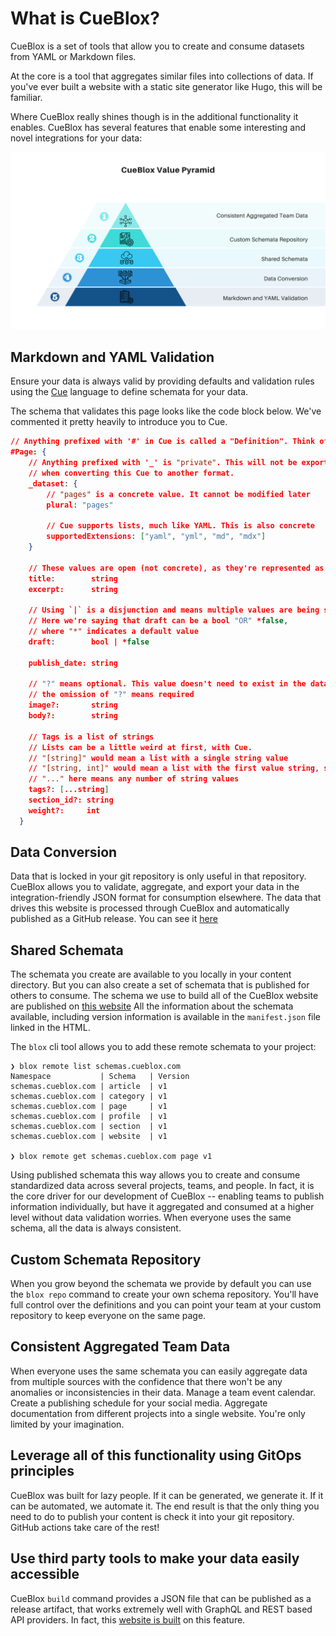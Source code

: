 
# What is CueBlox?

CueBlox is a set of tools that allow you to create and consume datasets from YAML or Markdown files.

At the core is a tool that aggregates similar files into collections of data. If you've ever built a website with a static site generator like Hugo, this will be familiar.

Where CueBlox really shines though is in the additional functionality it enables. CueBlox has several features that enable some interesting and novel integrations for your data:

![CueBlox Value Pyramid](img/pyramid.png "CueBlox Value Pyramid")


## Markdown and YAML Validation

Ensure your data is always valid by providing defaults and validation rules using the [Cue](https://cuelang.org) language to define schemata for your data.

The schema that validates this page looks like the code block below. We've commented it pretty heavily to introduce you to Cue.

```json
// Anything prefixed with '#' in Cue is called a "Definition". Think of it like a struct.
#Page: {
    // Anything prefixed with '_' is "private". This will not be exported
    // when converting this Cue to another format.
  	_dataset: {
        // "pages" is a concrete value. It cannot be modified later
  		plural: "pages"

        // Cue supports lists, much like YAML. This is also concrete
  		supportedExtensions: ["yaml", "yml", "md", "mdx"]
  	}

    // These values are open (not concrete), as they're represented as types
  	title:        string
  	excerpt:      string

    // Using `|` is a disjunction and means multiple values are being supported.
    // Here we're saying that draft can be a bool "OR" *false,
    // where "*" indicates a default value
  	draft:        bool | *false

  	publish_date: string

    // "?" means optional. This value doesn't need to exist in the data
    // the omission of "?" means required
  	image?:       string
  	body?:        string

    // Tags is a list of strings
    // Lists can be a little weird at first, with Cue.
    // "[string]" would mean a list with a single string value
    // "[string, int]" would mean a list with the first value string, second value int
    // "..." here means any number of string values
  	tags?: [...string]
  	section_id?: string
  	weight?:     int
  }
```

## Data Conversion

Data that is locked in your git repository is only useful in that repository. CueBlox allows you to validate, aggregate, and export your data in the integration-friendly JSON format for consumption elsewhere. The data that drives this website is processed through CueBlox and automatically published as a GitHub release. You can see it [here](https://github.com/cueblox/blox/releases/tag/blox)


## Shared Schemata

The schemata you create are available to you locally in your content directory. But you can also create a set of schemata that is published for others to consume. The schema we use to build all of the CueBlox website are published on [this website](https://schemas.cueblox.com/) All the information about the schemata available, including version information is available in the `manifest.json` file linked in the HTML.

The `blox` cli tool allows you to add these remote schemata to your project:

```
❯ blox remote list schemas.cueblox.com
Namespace           | Schema   | Version
schemas.cueblox.com | article  | v1
schemas.cueblox.com | category | v1
schemas.cueblox.com | page     | v1
schemas.cueblox.com | profile  | v1
schemas.cueblox.com | section  | v1
schemas.cueblox.com | website  | v1

❯ blox remote get schemas.cueblox.com page v1
```

Using published schemata this way allows you to create and consume standardized data across several projects, teams, and people. In fact, it is the core driver for our development of CueBlox -- enabling teams to publish information individually, but have it aggregated and consumed at a higher level without data validation worries. When everyone uses the same schema, all the data is always consistent.

## Custom Schemata Repository

When you grow beyond the schemata we provide by default you can use the `blox repo` command to create your own schema repository. You'll have full control over the definitions and you can point your team at your custom repository to keep everyone on the same page.

## Consistent Aggregated Team Data

When everyone uses the same schemata you can easily aggregate data from multiple sources with the confidence that there won't be any anomalies or inconsistencies in their data. Manage a team event calendar. Create a publishing schedule for your social media. Aggregate documentation from different projects into a single website. You're only limited by your imagination.


## Leverage all of this functionality using GitOps principles

CueBlox was built for lazy people. If it can be generated, we generate it. If it can be automated, we automate it. The end result is that the only thing you need to do to publish your content is check it into your git repository. GitHub actions take care of the rest!


## Use third party tools to make your data easily accessible

CueBlox `build` command provides a JSON file that can be published as a release artifact, that works extremely well with GraphQL and REST based API providers. In fact, this [website is built](https://github.com/cueblox/blox/dogfood/) on this feature.

